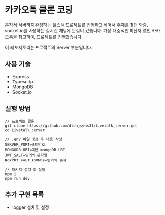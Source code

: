 # 카카오톡 클론 코딩

혼자서 서버까지 완성하는 풀스택 프로젝트를 진행하고 싶어서 주제를 찾던 와중, socket.io를 사용하는 실시간 채팅에 눈길이 갔습니다.
가장 대중적인 메신저 앱인 카카오톡을 참고하여, 프로젝트를 진행했습니다.

이 레포지토리는 프로젝트의 Server 부분입니다.

## 사용 기술

- Express
- Typescript
- MongoDB
- Socket.io

## 실행 방법

```
// 프로젝트 클론
git clone https://github.com/dldnjswns31/Livetalk_server.git
cd Livetalk_server

// .env 파일 생성 후 내용 작성
SERVER_PORT=포트번호
MONGODB_URI=개인 mongoDB URI
JWT_SALT=임의의 문자열
BCRYPT_SALT_ROUNDS=임의의 숫자

// 패키지 설치 후 실행
npm i
npm run dev
```

## 추가 구현 목록

- logger 설치 및 설정
